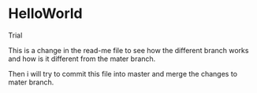 # HelloWorld
Trial


This is a change in the read-me file to see how the different branch works and how is it different from the mater branch.


Then i will  try to commit this file into master and merge the changes to mater branch.
